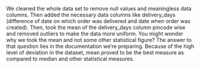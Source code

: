 We cleaned the whole data set to remove null values and meaningless data columns. Then added the necessary data columns like delivery_days (difference of date on which order was delivered and date when order was created). Then, took the mean of the delivery_days column pincode wise and removed outliers to make the data more uniform. 
You might wonder why we took the mean and not some other statistical figure? The answer to that question lies in the documentation we’re preparing. Because of the high level of deviation in the dataset, mean proved to be the best measure as compared to median and other statistical measures. 
